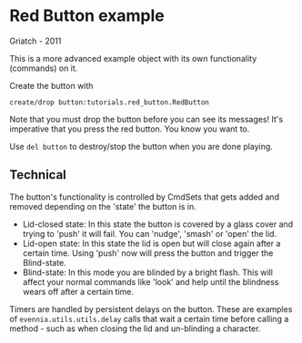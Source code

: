 # Red Button example

Griatch - 2011

This is a more advanced example object with its own functionality (commands)
on it.

Create the button with

    create/drop button:tutorials.red_button.RedButton

Note that you must drop the button before you can see its messages! It's
imperative that you press the red button. You know you want to.

Use `del button` to destroy/stop the button when you are done playing.

## Technical

The button's functionality is controlled by CmdSets that gets added and removed
depending on the 'state' the button is in.

- Lid-closed state: In this state the button is covered by a glass cover and
  trying to 'push' it will fail. You can 'nudge', 'smash' or 'open' the lid.
- Lid-open state: In this state the lid is open but will close again after a
  certain time. Using 'push' now will press the button and trigger the
  Blind-state.
- Blind-state: In this mode you are blinded by a bright flash. This will affect
  your normal commands like 'look' and help until the blindness wears off after
  a certain time.

Timers are handled by persistent delays on the button. These are examples of
`evennia.utils.utils.delay` calls that wait a certain time before calling a
method - such as when closing the lid and un-blinding a character.

